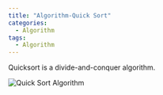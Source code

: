 ```yaml
---
title: "Algorithm-Quick Sort"
categories:
  - Algorithm
tags:
  - Algorithm
---
```


Quicksort is a divide-and-conquer algorithm.

![Quick Sort Algorithm]({{site.url}}/assets/posts/2021-05-19-algorithm-quicksort/quicksort.jpg)
